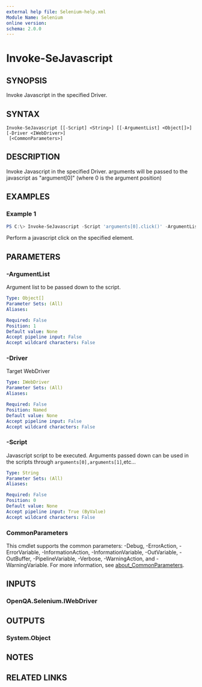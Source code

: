 ```yaml
---
external help file: Selenium-help.xml
Module Name: Selenium
online version:
schema: 2.0.0
---
```


# Invoke-SeJavascript

## SYNOPSIS
Invoke Javascript in the specified Driver.

## SYNTAX

```
Invoke-SeJavascript [[-Script] <String>] [[-ArgumentList] <Object[]>] [-Driver <IWebDriver>]
 [<CommonParameters>]
```

## DESCRIPTION
Invoke Javascript in the specified Driver. arguments will be passed to the javascript as "argument[0]" (where 0 is the argument position)

## EXAMPLES

### Example 1
```powershell
PS C:\> Invoke-SeJavascript -Script 'arguments[0].click()' -ArgumentList $Element
```

Perform a javascript click on the specified element.

## PARAMETERS

### -ArgumentList
Argument list to be passed down to the script. 

```yaml
Type: Object[]
Parameter Sets: (All)
Aliases:

Required: False
Position: 1
Default value: None
Accept pipeline input: False
Accept wildcard characters: False
```

### -Driver
Target WebDriver

```yaml
Type: IWebDriver
Parameter Sets: (All)
Aliases:

Required: False
Position: Named
Default value: None
Accept pipeline input: False
Accept wildcard characters: False
```

### -Script
Javascript script to be executed. Arguments passed down can be used in the scripts through `arguments[0],arguments[1]`,etc...  

```yaml
Type: String
Parameter Sets: (All)
Aliases:

Required: False
Position: 0
Default value: None
Accept pipeline input: True (ByValue)
Accept wildcard characters: False
```

### CommonParameters
This cmdlet supports the common parameters: -Debug, -ErrorAction, -ErrorVariable, -InformationAction, -InformationVariable, -OutVariable, -OutBuffer, -PipelineVariable, -Verbose, -WarningAction, and -WarningVariable. For more information, see [about_CommonParameters](http://go.microsoft.com/fwlink/?LinkID=113216).

## INPUTS

### OpenQA.Selenium.IWebDriver

## OUTPUTS

### System.Object
## NOTES

## RELATED LINKS

